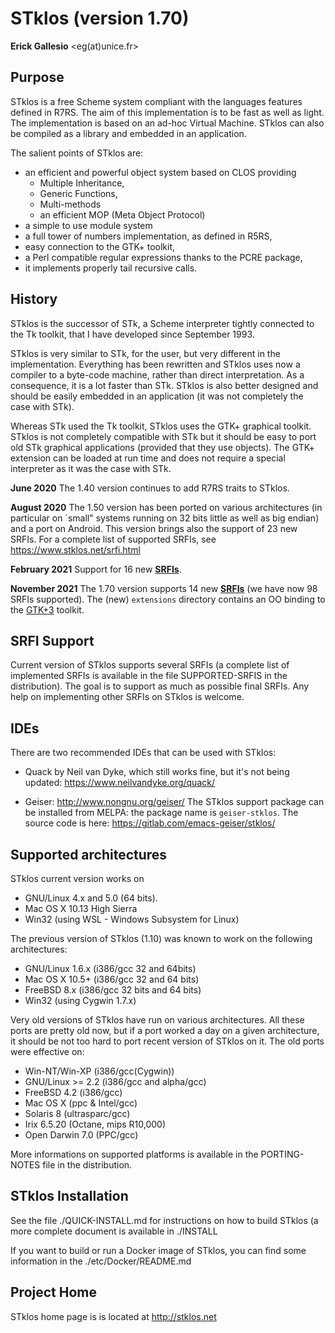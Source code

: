 STklos (version 1.70)
=====================


**Erick Gallesio** <eg(at)unice.fr>


Purpose
-------

STklos is a free Scheme system compliant with the languages features
defined in R7RS. The aim of this implementation is to be fast as well
as light. The implementation is based on an ad-hoc Virtual
Machine. STklos can also be compiled as a library and embedded in an
application.

The salient points of STklos are:

 - an efficient and powerful object system based on CLOS providing
    - Multiple Inheritance,
    - Generic Functions,
    - Multi-methods
    - an efficient MOP (Meta Object Protocol)
 - a simple to use module system
 - a full tower of numbers implementation, as defined in R5RS,
 - easy connection to the GTK+ toolkit,
 - a Perl compatible regular expressions thanks to the PCRE package,
 - it implements properly tail recursive calls.

History
-------

STklos is the successor of STk, a Scheme interpreter tightly connected
to the Tk toolkit, that I have developed since September 1993.

STklos is very similar to STk, for the user, but very different in the
implementation. Everything has been rewritten and STklos uses now a
compiler to a byte-code machine, rather than direct interpretation.
As a consequence, it is a lot faster than STk.  STklos is also better
designed and should be easily embedded in an application (it was not
completely the case with STk).

Whereas STk used the Tk toolkit, STklos uses the GTK+ graphical
toolkit. STklos is not completely compatible with STk but it should be
easy to port old STk graphical applications (provided that they use
objects). The GTK+ extension can be loaded at run time and does not
require a special interpreter as it was the case with STk.

**June 2020**
The 1.40 version continues to add R7RS traits to STklos.

**August 2020**
The 1.50 version has been ported on various architectures (in
particular on `small" systems running on 32 bits little as well as big
endian) and a port on Android.  This version brings also the support
of 23 new SRFIs. For a complete list of supported SRFIs, see
https://www.stklos.net/srfi.html


**February 2021**
Support for 16 new [**SRFIs**](https://www.stklos.net/srfi.html).

**November 2021**
The 1.70 version supports 14 new [**SRFIs**](https://www.stklos.net/srfi.html)
(we have now 98 SRFIs supported). The (new) `extensions` directory contains 
an OO binding to the [GTK+3](https://docs.gtk.org/gtk3/) toolkit. 


SRFI Support
------------

Current version of STklos supports several SRFIs (a complete list of
implemented SRFIs is available in the file SUPPORTED-SRFIS in the
distribution). The goal is to support as much as possible final
SRFIs. Any help on implementing other SRFIs on STklos is welcome.

IDEs
----

There are two recommended IDEs that can be used with STklos:

* Quack by Neil van Dyke, which still works fine, but it's not being updated:
  https://www.neilvandyke.org/quack/

* Geiser:
  http://www.nongnu.org/geiser/
  The STklos support package can be installed from MELPA: the package
  name is `geiser-stklos`.
  The source code is here: https://gitlab.com/emacs-geiser/stklos/

Supported architectures
----------------------

STklos current version works on
- GNU/Linux 4.x and 5.0  (64 bits).
- Mac OS X 10.13 High Sierra
- Win32 (using WSL - Windows Subsystem for Linux)


The previous version of STklos (1.10) was known to work on the following
architectures:

- GNU/Linux 1.6.x (i386/gcc 32 and 64bits)
- Mac OS X 10.5+ (i386/gcc 32 and 64 bits)
- FreeBSD 8.x (i386/gcc 32 bits and 64 bits)
- Win32 (using Cygwin 1.7.x)

Very old versions of STklos have run on various architectures. All
these ports are pretty old now, but if a port worked a day on a given
architecture, it should be not too hard to port recent version of
STklos on it. The old ports were effective on:

- Win-NT/Win-XP (i386/gcc(Cygwin))
- GNU/Linux >= 2.2 (i386/gcc and alpha/gcc)
- FreeBSD 4.2 (i386/gcc)
- Mac OS X (ppc & Intel/gcc)
- Solaris 8 (ultrasparc/gcc)
- Irix 6.5.20 (Octane, mips R10,000)
- Open Darwin 7.0 (PPC/gcc)

More informations on supported platforms is available in the
PORTING-NOTES file in the distribution.

STklos Installation
-------------------

See the file ./QUICK-INSTALL.md for instructions on how to build STklos (a
more complete document is available in ./INSTALL

If you want to build or run a Docker image of STklos, you can find some information
in the ./etc/Docker/README.md

Project Home
------------

STklos home page is is located at http://stklos.net
